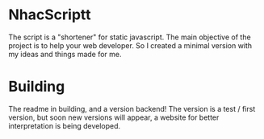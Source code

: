 # NhacScriptt
The script is a "shortener" for static javascript. The main objective of the project is to help your web developer. So I created a minimal version with my ideas and things made for me.
# Building
The readme in building, and a version backend!
The version is a test / first version, but soon new versions will appear, a website for better interpretation is being developed.
